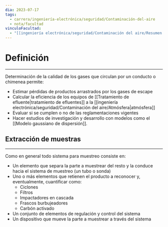 ```yaml
---
dia: 2023-07-17
tags:
  - carrera/ingeniería-electrónica/seguridad/Contaminación-del-aire
  - nota/facultad
vinculoFacultad:
  - "[[ingeniería electrónica/seguridad/Contaminación del aire/Resumen.md]]"
---
```

# Definición
---
Determinación de la calidad de los gases que circulan por un conducto o chimenea permite:
* Estimar pérdidas de productos arrastrados por los gases de escape
* Calcular la eficiencia de los equipos de [[Tratamiento de efluente|tratamiento de efluentes]] a la [[ingeniería electrónica/seguridad/Contaminación del aire/Atmósfera|atmósfera]]
* Evaluar si se cumplen o no de las reglamentaciones vigentes
* Hacer estudios de investigación y desarrollo con modelos como el [[Modelo gaussiano de dispersión]].

## Extracción de muestras
---
Como en general todo sistema para muestreo consiste en:
* Un elemento que separa la parte a muestrear del resto y la conduce hacia el sistema de muestreo (un tubo o sonda)
* Uno o más elementos que retienen el producto a reconocer y, eventualmente, cuantificar como:
	* Ciclones
	* Filtros
	* Impactadores en cascada
	* Frascos burbujeadores
	* Carbón activado
* Un conjunto de elementos de regulación y control del sistema
* Un dispositivo que mueve la parte a muestrear a través del sistema